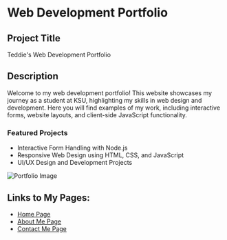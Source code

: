 # Web Development Portfolio

## Project Title
Teddie's Web Development Portfolio

## Description
Welcome to my web development portfolio! This website showcases my journey as a student at KSU, highlighting my skills in web design and development. Here you will find examples of my work, including interactive forms, website layouts, and client-side JavaScript functionality. 

### Featured Projects
- Interactive Form Handling with Node.js
- Responsive Web Design using HTML, CSS, and JavaScript
- UI/UX Design and Development Projects

![Portfolio Image](https://ih1.redbubble.net/image.4981644736.9937/pp,504x498-pad,600x600,f8f8f8.u2.jpg)

## Links to My Pages:
- [Home Page](https://<your-username>.github.io/web-development-project/)
- [About Me Page](about.html)
- [Contact Me Page](contact.html)

